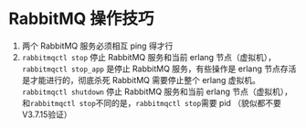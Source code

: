 # RabbitMQ 操作技巧


1. 两个 RabbitMQ 服务必须相互 ping 得才行
2. ``rabbitmqctl stop`` 停止 RabbitMQ 服务和当前 erlang 节点（虚拟机）， ``rabbitmqctl stop_app`` 是停止 RabbitMQ 服务，有些操作是 erlang 节点存活是才能进行的，彻底杀死 RabbitMQ 需要停止整个 erlang 虚拟机。``rabbitmqctl shutdown`` 停止 RabbitMQ 服务和当前 erlang 节点（虚拟机），和``rabbitmqctl stop``不同的是，``rabbitmqctl stop``需要 pid （貌似都不要V3.7.15验证）
